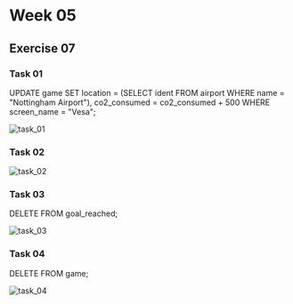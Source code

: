 # Week 05

## Exercise 07

### Task 01

UPDATE game
SET location = (SELECT ident FROM airport WHERE name = "Nottingham Airport"),
co2_consumed = co2_consumed + 500
WHERE screen_name = "Vesa";

![task_01](https://github.com/user-attachments/assets/f0f3e952-290a-4f95-9953-ee6eeb8ced86)

### Task 02

![task_02](https://github.com/user-attachments/assets/e09e6ee3-dd7f-4150-9551-6fa427d08dd6)

### Task 03

DELETE FROM goal_reached;

![task_03](https://github.com/user-attachments/assets/c7232b83-ce03-4af7-84fe-657a7acd065d)

### Task 04

DELETE FROM game;

![task_04](https://github.com/user-attachments/assets/6020e285-e626-46a1-a3b0-e1e7fb929224)


